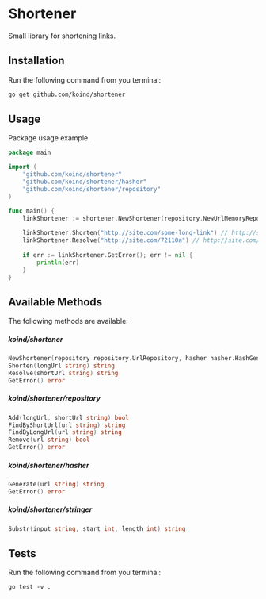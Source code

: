 # Shortener
Small library for shortening links.

## Installation

Run the following command from you terminal:


 ```bash
 go get github.com/koind/shortener
 ```

## Usage

Package usage example.

```go
package main

import (
	"github.com/koind/shortener"
	"github.com/koind/shortener/hasher"
	"github.com/koind/shortener/repository"
)

func main() {
	linkShortener := shortener.NewShortener(repository.NewUrlMemoryRepository(), hasher.NewMd5HashGenerator())
	
	linkShortener.Shorten("http://site.com/some-long-link") // http://site.com/72110a
	linkShortener.Resolve("http://site.com/72110a") // http://site.com/some-long-link
	
	if err := linkShortener.GetError(); err != nil {
		println(err)
	}
}
```

## Available Methods

The following methods are available:

##### koind/shortener

```go
NewShortener(repository repository.UrlRepository, hasher hasher.HashGenerator) *LinkShortener
Shorten(longUrl string) string
Resolve(shortUrl string) string
GetError() error
```

##### koind/shortener/repository

```go
Add(longUrl, shortUrl string) bool
FindByShortUrl(url string) string
FindByLongUrl(url string) string
Remove(url string) bool
GetError() error
```

##### koind/shortener/hasher

```go
Generate(url string) string
GetError() error
```

##### koind/shortener/stringer

```go
Substr(input string, start int, length int) string
```

## Tests

Run the following command from you terminal:

```
go test -v .
```